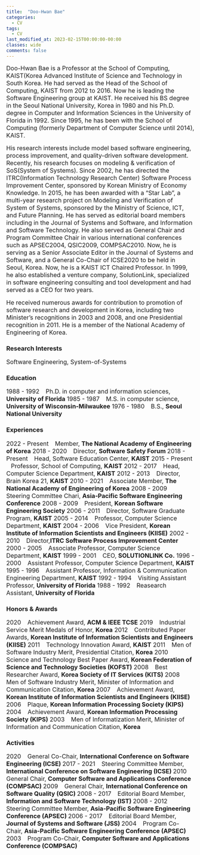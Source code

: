 ```yaml
---
title:  "Doo-Hwan Bae"
categories:
  - CV
tags:
  - CV
last_modified_at: 2023-02-15T00:00:00-00:00  
classes: wide
comments: false
---
```


<span style="font-size:12pt"> Doo-Hwan Bae is a Professor at the School of Computing, KAIST(Korea Advanced Institute of Science and Technology in South Korea. He had served as the Head of the School of Computing, KAIST from 2012 to 2016. Now he is leading the Software Engineering group at KAIST. He received his BS degree in the Seoul National University, Korea in 1980 and his Ph.D. degree in Computer and Information Sciences in the University of Florida in 1992. Since 1995, he has been with the School of Computing (formerly Department of Computer Science until 2014), KAIST. </span>

<span style="font-size:12pt"> His research interests include model based software engineering, process improvement, and quality-driven software development. Recently, his research focuses on modeling & verification of SoS(System of Systems). Since 2002, he has directed the ITRC(Information Technology Research Center) Software Process Improvement Center, sponsored by Korean Ministry of Economy Knowledge. In 2015, he has been awarded with a “Star Lab”, a multi-year research project on Modeling and Verification of System of Systems, sponsored by the Ministry of Science, ICT, and Future Planning. He has served as editorial board members including in the Journal of Systems and Software, and Information and Software Technology. He also served as General Chair and Program Committee Chair in various international conferences such as APSEC2004, QSIC2009, COMPSAC2010. Now, he is serving as a Senior Associate Editor in the Journal of Systems and Software, and a General Co-Chair of ICSE2020 to be held in Seoul, Korea. Now, he is a KAIST ICT Chaired Professor. In 1999, he also established a venture company, SolutionLink, specialized in software engineering consulting and tool development and had served as a CEO for two years. </span>

<span style="font-size:12pt"> He received numerous awards for contribution to promotion of software research and development in Korea, including two Minister’s recognitions in 2003 and 2008, and one Presidential recognition in 2011. He is a member of the National Academy of Engineering of Korea. </span>

### Research Interests
<span style="font-size:12pt"> Software Engineering, System-of-Systems </span>

### Education
<span style="font-size:12pt"> 1988 - 1992 &ensp; Ph.D. in computer and information sciences, **University of Florida** </span>
<span style="font-size:12pt"> 1985 - 1987 &ensp; M.S. in computer science, **University of Wisconsin-Milwaukee** </span>
<span style="font-size:12pt"> 1976 - 1980 &ensp; B.S., **Seoul National University** </span>

### Experiences
<span style="font-size:12pt"> 2022 - Present &ensp; Member, **The National Academy of Engineering of Korea** </span>
<span style="font-size:12pt"> 2018 - 2020 &ensp; Director, **Software Safety Forum**</span>
<span style="font-size:12pt"> 2018 - Present &ensp; Head, Software Education Center, **KAIST** </span>
<span style="font-size:12pt"> 2015 - Present &ensp; Professor, School of Computing, **KAIST** </span>
<span style="font-size:12pt"> 2012 - 2017 &ensp; Head, Computer Science Department, **KAIST** </span>
<span style="font-size:12pt"> 2012 - 2013 &ensp; Director, Brain Korea 21, **KAIST** </span>
<span style="font-size:12pt"> 2010 - 2021 &ensp; Associate Member, **The National Academy of Engineering of Korea** </span>
<span style="font-size:12pt"> 2008 - 2009 &ensp; Steering Committee Chari, **Asia-Pacific Software Engineering Conference** </span>
<span style="font-size:12pt"> 2008 - 2009 &ensp; President, **Korean Software Engineering Society** </span>
<span style="font-size:12pt"> 2006 - 2011 &ensp; Director, Software Graduate Program, **KAIST** </span>
<span style="font-size:12pt"> 2005 - 2014 &ensp; Professor, Computer Science Department, **KAIST** </span>
<span style="font-size:12pt"> 2004 - 2006 &ensp; Vice President, **Korean Institute of Information Scientists and Engineers (KIISE)** </span>
<span style="font-size:12pt"> 2002 - 2010 &ensp; Director,**ITRC Software Process Improvement Center** </span>
<span style="font-size:12pt"> 2000 - 2005 &ensp; Associate Professor, Computer Science Department, **KAIST** </span>
<span style="font-size:12pt"> 1999 - 2001 &ensp; CEO, **SOLUTIONLINK Co.** </span>
<span style="font-size:12pt"> 1996 - 2000 &ensp; Assistant Professor, Computer Science Department, **KAIST** </span>
<span style="font-size:12pt"> 1995 - 1996 &ensp; Assistant Professor, Information & Communication Engineering Department, **KAIST** </span>
<span style="font-size:12pt"> 1992 - 1994 &ensp; Visiting Assistant Professor, **University of Florida** </span>
<span style="font-size:12pt"> 1988 - 1992 &ensp; Reasearch Assistant, **University of Florida** </span>

### Honors & Awards
<span style="font-size:12pt"> 2020 &ensp; Achievement Award, **ACM & IEEE TCSE** </span>
<span style="font-size:12pt"> 2019 &ensp; Industrial Service Merit Medals of Honor, **Korea** </span>
<span style="font-size:12pt"> 2012 &ensp; Contributed Paper Awards, **Korean Institute of Information Scientists and Engineers (KIISE)** </span>
<span style="font-size:12pt"> 2011 &ensp; Technology Innovation Award, **KAIST** </span>
<span style="font-size:12pt"> 2011 &ensp; Men of Software Industry Merit, Presidential Citation, **Korea** </span>
<span style="font-size:12pt"> 2010 &ensp; Science and Technology Best Paper Award, **Korean Federation of Science and Technology Societies (KOFST)** </span>
<span style="font-size:12pt"> 2008 &ensp; Best Researcher Award,  **Korea Society of IT Services (KITS)** </span>
<span style="font-size:12pt"> 2008 &ensp; Men of Software Industry Merit, Minister of Information and Communication Citation, **Korea** </span>
<span style="font-size:12pt"> 2007 &ensp; Achievement Award, **Korean Institute of Information Scientists and Engineers (KIISE)** </span>
<span style="font-size:12pt"> 2006 &ensp; Plaque, **Korean Information Processing Society (KIPS)** </span>
<span style="font-size:12pt"> 2004 &ensp; Achievement Award, **Korean Information Processing Society (KIPS)** </span>
<span style="font-size:12pt"> 2003 &ensp; Men of Informatization Merit, Minister of Information and Communication Citation, **Korea** </span>

### Activities
<span style="font-size:12pt"> 2020 &ensp; General Co-Chair, **International Conference on Software Engineering (ICSE)**</span>
<span style="font-size:12pt"> 2017 - 2021 &ensp; Steering Committee Member, **International Conference on Software Engineering (ICSE)**</span>
<span style="font-size:12pt"> 2010 &ensp; General Chair, **Computer Software and Applications Conference (COMPSAC)**</span>
<span style="font-size:12pt"> 2009 &ensp; General Chair, **International Conference on Software Quality (QSIC)**</span>
<span style="font-size:12pt"> 2008 - 2017 &ensp; Editorial Board Member, **Information and Software Technology (IST)**</span>
<span style="font-size:12pt"> 2008 - 2012 &ensp; Steering Committee Member, **Asia-Pacific Software Engineering Conference (APSEC)**</span>
<span style="font-size:12pt"> 2006 - 2017 &ensp; Editorial Board Member, **Journal of Systems and Software (JSS)**</span>
<span style="font-size:12pt"> 2004 &ensp; Program Co-Chair, **Asia-Pacific Software Engineering Conference (APSEC)**</span>
<span style="font-size:12pt"> 2003 &ensp; Program Co-Chair, **Computer Software and Applications Conference (COMPSAC)**</span>
